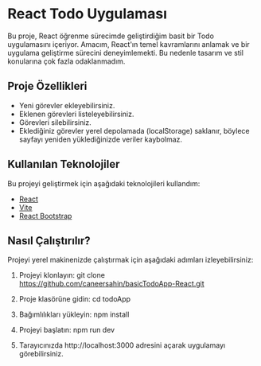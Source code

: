 # React Todo Uygulaması

Bu proje, React öğrenme sürecimde geliştirdiğim basit bir Todo uygulamasını içeriyor. Amacım, React'ın temel kavramlarını anlamak ve bir uygulama geliştirme sürecini deneyimlemekti.
Bu nedenle tasarım ve stil konularına çok fazla odaklanmadım.

## Proje Özellikleri

- Yeni görevler ekleyebilirsiniz.
- Eklenen görevleri listeleyebilirsiniz.
- Görevleri silebilirsiniz.
- Eklediğiniz görevler yerel depolamada (localStorage) saklanır, böylece sayfayı yeniden yüklediğinizde veriler kaybolmaz.

## Kullanılan Teknolojiler

Bu projeyi geliştirmek için aşağıdaki teknolojileri kullandım:

- [React](https://reactjs.org/)
- [Vite](https://vitejs.dev/)
- [React Bootstrap](https://react-bootstrap.github.io/)

## Nasıl Çalıştırılır?

Projeyi yerel makinenizde çalıştırmak için aşağıdaki adımları izleyebilirsiniz:

1. Projeyi klonlayın: git clone https://github.com/caneersahin/basicTodoApp-React.git

2. Proje klasörüne gidin: cd todoApp

3. Bağımlılıkları yükleyin: npm install

4. Projeyi başlatın:  npm run dev

5. Tarayıcınızda http://localhost:3000 adresini açarak uygulamayı görebilirsiniz.
